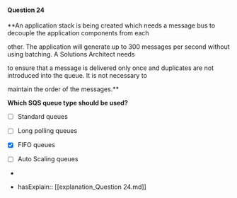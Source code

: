 #### Question  24

**An application stack is being created which needs a message bus to decouple the application components from each

other. The application will generate up to 300 messages per second without using batching. A Solutions Architect needs

to ensure that a message is delivered only once and duplicates are not introduced into the queue. It is not necessary to

maintain the order of the messages.**

**Which SQS queue type should be used?**

- [ ] Standard queues

- [ ] Long polling queues

- [x] FIFO queues

- [ ] Auto Scaling queues

*

- hasExplain:: [[explanation_Question  24.md]]
